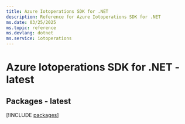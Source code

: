 ```yaml
---
title: Azure Iotoperations SDK for .NET
description: Reference for Azure Iotoperations SDK for .NET
ms.date: 03/25/2025
ms.topic: reference
ms.devlang: dotnet
ms.service: iotoperations
---
```

# Azure Iotoperations SDK for .NET - latest
## Packages - latest
[!INCLUDE [packages](iotoperations-index.md)]
